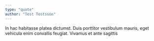 ```yaml
---
type: "quote"
author: "Test Testsson"
---
```

In hac habitasse platea dictumst. Duis porttitor vestibulum mauris, eget vehicula enim convallis feugiat. Vivamus et ante sagittis